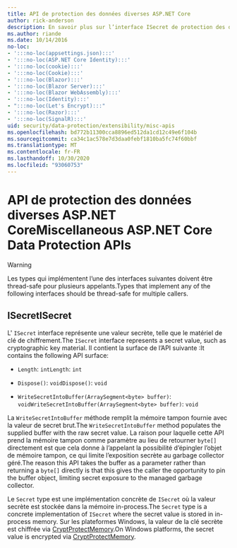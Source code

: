 ```yaml
---
title: API de protection des données diverses ASP.NET Core
author: rick-anderson
description: En savoir plus sur l’interface ISecret de protection des données ASP.NET Core.
ms.author: riande
ms.date: 10/14/2016
no-loc:
- ':::no-loc(appsettings.json):::'
- ':::no-loc(ASP.NET Core Identity):::'
- ':::no-loc(cookie):::'
- ':::no-loc(Cookie):::'
- ':::no-loc(Blazor):::'
- ':::no-loc(Blazor Server):::'
- ':::no-loc(Blazor WebAssembly):::'
- ':::no-loc(Identity):::'
- ":::no-loc(Let's Encrypt):::"
- ':::no-loc(Razor):::'
- ':::no-loc(SignalR):::'
uid: security/data-protection/extensibility/misc-apis
ms.openlocfilehash: bd772b11300cca8896ed512da1cd12c49e6f104b
ms.sourcegitcommit: ca34c1ac578e7d3daa0febf1810ba5fc74f60bbf
ms.translationtype: MT
ms.contentlocale: fr-FR
ms.lasthandoff: 10/30/2020
ms.locfileid: "93060753"
---
```

# <a name="miscellaneous-aspnet-core-data-protection-apis"></a><span data-ttu-id="6ffdf-103">API de protection des données diverses ASP.NET Core</span><span class="sxs-lookup"><span data-stu-id="6ffdf-103">Miscellaneous ASP.NET Core Data Protection APIs</span></span>

<a name="data-protection-extensibility-mics-apis"></a>

>[!WARNING]
> <span data-ttu-id="6ffdf-104">Les types qui implémentent l’une des interfaces suivantes doivent être thread-safe pour plusieurs appelants.</span><span class="sxs-lookup"><span data-stu-id="6ffdf-104">Types that implement any of the following interfaces should be thread-safe for multiple callers.</span></span>

## <a name="isecret"></a><span data-ttu-id="6ffdf-105">ISecret</span><span class="sxs-lookup"><span data-stu-id="6ffdf-105">ISecret</span></span>

<span data-ttu-id="6ffdf-106">L' `ISecret` interface représente une valeur secrète, telle que le matériel de clé de chiffrement.</span><span class="sxs-lookup"><span data-stu-id="6ffdf-106">The `ISecret` interface represents a secret value, such as cryptographic key material.</span></span> <span data-ttu-id="6ffdf-107">Il contient la surface de l’API suivante :</span><span class="sxs-lookup"><span data-stu-id="6ffdf-107">It contains the following API surface:</span></span>

* <span data-ttu-id="6ffdf-108">`Length`: `int`</span><span class="sxs-lookup"><span data-stu-id="6ffdf-108">`Length`: `int`</span></span>

* <span data-ttu-id="6ffdf-109">`Dispose()`: `void`</span><span class="sxs-lookup"><span data-stu-id="6ffdf-109">`Dispose()`: `void`</span></span>

* <span data-ttu-id="6ffdf-110">`WriteSecretIntoBuffer(ArraySegment<byte> buffer)`: `void`</span><span class="sxs-lookup"><span data-stu-id="6ffdf-110">`WriteSecretIntoBuffer(ArraySegment<byte> buffer)`: `void`</span></span>

<span data-ttu-id="6ffdf-111">La `WriteSecretIntoBuffer` méthode remplit la mémoire tampon fournie avec la valeur de secret brut.</span><span class="sxs-lookup"><span data-stu-id="6ffdf-111">The `WriteSecretIntoBuffer` method populates the supplied buffer with the raw secret value.</span></span> <span data-ttu-id="6ffdf-112">La raison pour laquelle cette API prend la mémoire tampon comme paramètre au lieu de retourner `byte[]` directement est que cela donne à l’appelant la possibilité d’épingler l’objet de mémoire tampon, ce qui limite l’exposition secrète au garbage collector géré.</span><span class="sxs-lookup"><span data-stu-id="6ffdf-112">The reason this API takes the buffer as a parameter rather than returning a `byte[]` directly is that this gives the caller the opportunity to pin the buffer object, limiting secret exposure to the managed garbage collector.</span></span>

<span data-ttu-id="6ffdf-113">Le `Secret` type est une implémentation concrète de `ISecret` où la valeur secrète est stockée dans la mémoire in-process.</span><span class="sxs-lookup"><span data-stu-id="6ffdf-113">The `Secret` type is a concrete implementation of `ISecret` where the secret value is stored in in-process memory.</span></span> <span data-ttu-id="6ffdf-114">Sur les plateformes Windows, la valeur de la clé secrète est chiffrée via [CryptProtectMemory](/windows/win32/api/dpapi/nf-dpapi-cryptprotectmemory).</span><span class="sxs-lookup"><span data-stu-id="6ffdf-114">On Windows platforms, the secret value is encrypted via [CryptProtectMemory](/windows/win32/api/dpapi/nf-dpapi-cryptprotectmemory).</span></span>
